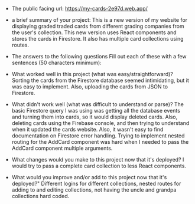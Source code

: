   - The public facing url: https://my-cards-2e97d.web.app/
  
  - a brief summary of your project:
      This is a new version of my website for displaying graded traded cards from different grading companies from the user's collection.  This new version uses React components and stores the cards in Firestore.  It also has multiple card collections using routes.
  
  - The answers to the following questions Fill out each of these with a few sentences (50 characters minimum):
  
  - What worked well in this project (what was easy/straightforward)?    
      Sorting the cards from the Firestore database seemed intimidating, but it was easy to implement.  Also, uploading the cards from JSON to Firestore.
  
  - What didn't work well (what was difficult to understand or parse)?
      The basic Firestore query I was using was getting all the database events and turning them into cards, so it would display deleted cards.  Also, deleting cards using the Firebase console, and then trying to understand when it updated the cards website.  Also, it wasn't easy to find documentation on Firestore error handling.  Trying to implement nested routing for the AddCard component was hard when I needed to pass the AddCard component multiple arguments.
  
  - What changes would you make to this project now that it's deployed?
      I would try to pass a complete card collection to less React components.
  
  - What would you improve and/or add to this project now that it's deployed?"
      Different logins for different collections, nested routes for adding to and editing collections, not having the uncle and grandpa collections hard coded.
